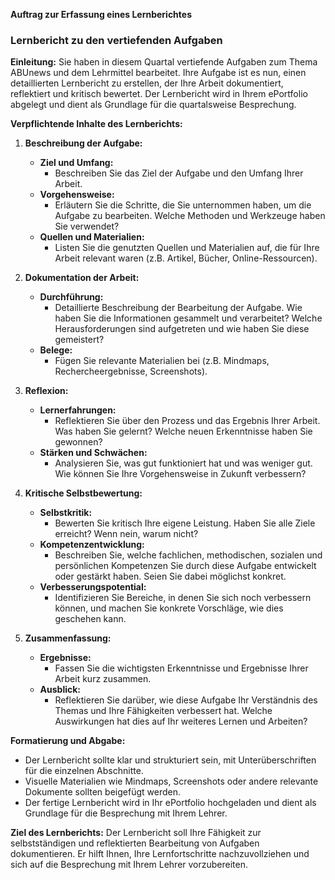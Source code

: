**Auftrag zur Erfassung eines Lernberichtes**

### Lernbericht zu den vertiefenden Aufgaben

**Einleitung:**
Sie haben in diesem Quartal vertiefende Aufgaben zum Thema ABUnews und dem Lehrmittel bearbeitet. Ihre Aufgabe ist es nun, einen detaillierten Lernbericht zu erstellen, der Ihre Arbeit dokumentiert, reflektiert und kritisch bewertet. Der Lernbericht wird in Ihrem ePortfolio abgelegt und dient als Grundlage für die quartalsweise Besprechung.

**Verpflichtende Inhalte des Lernberichts:**

1. **Beschreibung der Aufgabe:**
   - **Ziel und Umfang:** 
     - Beschreiben Sie das Ziel der Aufgabe und den Umfang Ihrer Arbeit.
   - **Vorgehensweise:** 
     - Erläutern Sie die Schritte, die Sie unternommen haben, um die Aufgabe zu bearbeiten. Welche Methoden und Werkzeuge haben Sie verwendet?
   - **Quellen und Materialien:**
     - Listen Sie die genutzten Quellen und Materialien auf, die für Ihre Arbeit relevant waren (z.B. Artikel, Bücher, Online-Ressourcen).

2. **Dokumentation der Arbeit:**
   - **Durchführung:**
     - Detaillierte Beschreibung der Bearbeitung der Aufgabe. Wie haben Sie die Informationen gesammelt und verarbeitet? Welche Herausforderungen sind aufgetreten und wie haben Sie diese gemeistert?
   - **Belege:** 
     - Fügen Sie relevante Materialien bei (z.B. Mindmaps, Rechercheergebnisse, Screenshots).

3. **Reflexion:**
   - **Lernerfahrungen:** 
     - Reflektieren Sie über den Prozess und das Ergebnis Ihrer Arbeit. Was haben Sie gelernt? Welche neuen Erkenntnisse haben Sie gewonnen?
   - **Stärken und Schwächen:** 
     - Analysieren Sie, was gut funktioniert hat und was weniger gut. Wie können Sie Ihre Vorgehensweise in Zukunft verbessern?

4. **Kritische Selbstbewertung:**
   - **Selbstkritik:** 
     - Bewerten Sie kritisch Ihre eigene Leistung. Haben Sie alle Ziele erreicht? Wenn nein, warum nicht?
   - **Kompetenzentwicklung:** 
     - Beschreiben Sie, welche fachlichen, methodischen, sozialen und persönlichen Kompetenzen Sie durch diese Aufgabe entwickelt oder gestärkt haben. Seien Sie dabei möglichst konkret.
   - **Verbesserungspotential:** 
     - Identifizieren Sie Bereiche, in denen Sie sich noch verbessern können, und machen Sie konkrete Vorschläge, wie dies geschehen kann.

5. **Zusammenfassung:**
   - **Ergebnisse:** 
     - Fassen Sie die wichtigsten Erkenntnisse und Ergebnisse Ihrer Arbeit kurz zusammen.
   - **Ausblick:** 
     - Reflektieren Sie darüber, wie diese Aufgabe Ihr Verständnis des Themas und Ihre Fähigkeiten verbessert hat. Welche Auswirkungen hat dies auf Ihr weiteres Lernen und Arbeiten?

**Formatierung und Abgabe:**
- Der Lernbericht sollte klar und strukturiert sein, mit Unterüberschriften für die einzelnen Abschnitte.
- Visuelle Materialien wie Mindmaps, Screenshots oder andere relevante Dokumente sollten beigefügt werden.
- Der fertige Lernbericht wird in Ihr ePortfolio hochgeladen und dient als Grundlage für die Besprechung mit Ihrem Lehrer.

**Ziel des Lernberichts:**
Der Lernbericht soll Ihre Fähigkeit zur selbstständigen und reflektierten Bearbeitung von Aufgaben dokumentieren. Er hilft Ihnen, Ihre Lernfortschritte nachzuvollziehen und sich auf die Besprechung mit Ihrem Lehrer vorzubereiten.